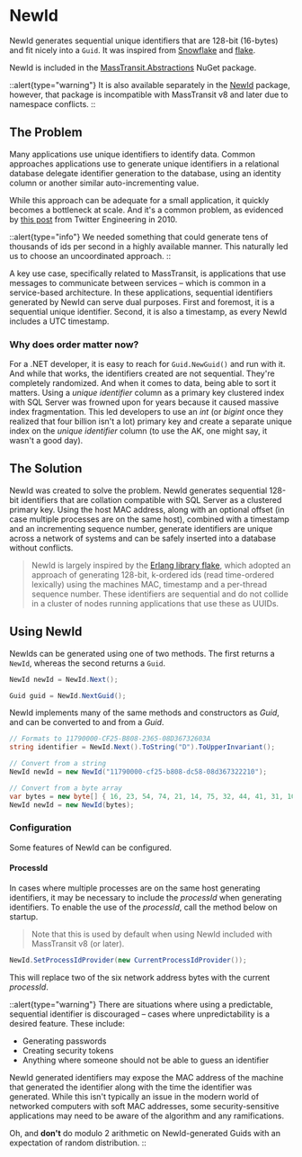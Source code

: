 # NewId

NewId generates sequential unique identifiers that are 128-bit (16-bytes) and fit nicely into a `Guid`. It was inspired from [Snowflake][1] and [flake][2].

NewId is included in the [MassTransit.Abstractions](https://nuget.org/packages/MassTransit.Abstractions) NuGet package. 

::alert{type="warning"}
It is also available separately in the [NewId](https://nuget.org/packages/NewId) package, however, that package is incompatible with MassTransit v8 and later due to namespace conflicts.
::

## The Problem

Many applications use unique identifiers to identify data. Common approaches applications use to generate unique identifiers in a relational database delegate identifier generation to the database, using an identity column or another similar auto-incrementing value.

While this approach can be adequate for a small application, it quickly becomes a bottleneck at scale. And it's a common problem, as evidenced by [this post][1] from Twitter Engineering in 2010.

::alert{type="info"}
We needed something that could generate tens of thousands of ids per second in a highly available manner. This naturally led us to choose an uncoordinated approach.
::

A key use case, specifically related to MassTransit, is applications that use messages to communicate between services – which is common in a service-based architecture. In these applications, sequential identifiers generated by NewId can serve dual purposes. First and foremost, it is a sequential unique identifier. Second, it is also a timestamp, as every NewId includes a UTC timestamp.

### Why does order matter now?

For a .NET developer, it is easy to reach for `Guid.NewGuid()` and run with it. And while that works, the identifiers created are not sequential. They're completely randomized. And when it comes to data, being able to sort it matters. Using a _unique identifier_ column as a primary key clustered index with SQL Server was frowned upon for years because it caused massive index fragmentation. This led developers to use an _int_ (or _bigint_ once they realized that four billion isn't a lot) primary key and create a separate unique index on the _unique identifier_ column (to use the AK, one might say, it wasn't a good day).

## The Solution

NewId was created to solve the problem. NewId generates sequential 128-bit identifiers that are collation compatible with SQL Server as a clustered primary key. Using the host MAC address, along with an optional offset (in case multiple processes are on the same host), combined with a timestamp and an incrementing sequence number, generate identifiers are unique across a network of systems and can be safely inserted into a database without conflicts.

> NewId is largely inspired by the [Erlang library flake][2], which adopted an approach of generating 128-bit, k-ordered ids (read time-ordered lexically) using the machines MAC, timestamp and a per-thread sequence number. These identifiers are sequential and do not collide in a cluster of nodes running applications that use these as UUIDs.

## Using NewId

NewIds can be generated using one of two methods. The first returns a `NewId`, whereas the second returns a `Guid`.

```csharp
NewId newId = NewId.Next();

Guid guid = NewId.NextGuid();
```

NewId implements many of the same methods and constructors as _Guid_, and can be converted to and from a _Guid_.

```csharp
// Formats to 11790000-CF25-B808-2365-08D36732603A
string identifier = NewId.Next().ToString("D").ToUpperInvariant();

// Convert from a string
NewId newId = new NewId("11790000-cf25-b808-dc58-08d367322210");

// Convert from a byte array
var bytes = new byte[] { 16, 23, 54, 74, 21, 14, 75, 32, 44, 41, 31, 10, 11, 12, 86, 42 };
NewId newId = new NewId(bytes);
```

### Configuration

Some features of NewId can be configured.

#### ProcessId

In cases where multiple processes are on the same host generating identifiers, it may be necessary to include the _processId_ when generating identifiers. To enable the use of the _processId_, call the method below on startup.

> Note that this is used by default when using NewId included with MassTransit v8 (or later).

```csharp
NewId.SetProcessIdProvider(new CurrentProcessIdProvider());
```

This will replace two of the six network address bytes with the current _processId_.

::alert{type="warning"}
There are situations where using a predictable, sequential identifier is discouraged – cases where unpredictability is a desired feature. These include:

- Generating passwords
- Creating security tokens 
- Anything where someone should not be able to guess an identifier

NewId generated identifiers may expose the MAC address of the machine that generated the identifier along with the time the identifier was generated. While this isn't typically an issue in the modern world of networked computers with soft MAC addresses, some security-sensitive applications may need to be aware of the algorithm and any ramifications.

Oh, and **don't** do modulo 2 arithmetic on NewId-generated Guids with an expectation of random distribution. 
::

[1]: https://blog.twitter.com/engineering/en_us/a/2010/announcing-snowflake.html
[2]: https://github.com/boundary/flake

